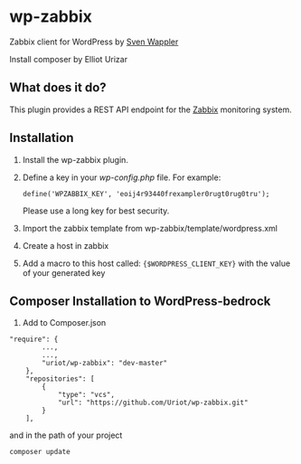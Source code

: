 # wp-zabbix
Zabbix client for WordPress by [Sven Wappler](https://wappler.systems)

Install composer by Elliot Urizar

## What does it do?

This plugin provides a REST API endpoint for the [Zabbix](https://www.zabbix.com/) monitoring system.

## Installation

  1. Install the wp-zabbix plugin.
  2. Define a key in your _wp-config.php_ file. For example:
     
     `define('WPZABBIX_KEY', 'eoij4r93440frexampler0rugt0rug0tru');`

     Please use a long key for best security.

  3. Import the zabbix template from wp-zabbix/template/wordpress.xml
  4. Create a host in zabbix
  5. Add a macro to this host called:
     `{$WORDPRESS_CLIENT_KEY}` with the value of your generated key
     
## Composer Installation to WordPress-bedrock


1. Add to Composer.json
```
"require": {
        ...,
        ...,
        "uriot/wp-zabbix": "dev-master"
    },
    "repositories": [
        {
            "type": "vcs",
            "url": "https://github.com/Uriot/wp-zabbix.git"
        }
    ],
```
and in the path of your project 

`composer update`
